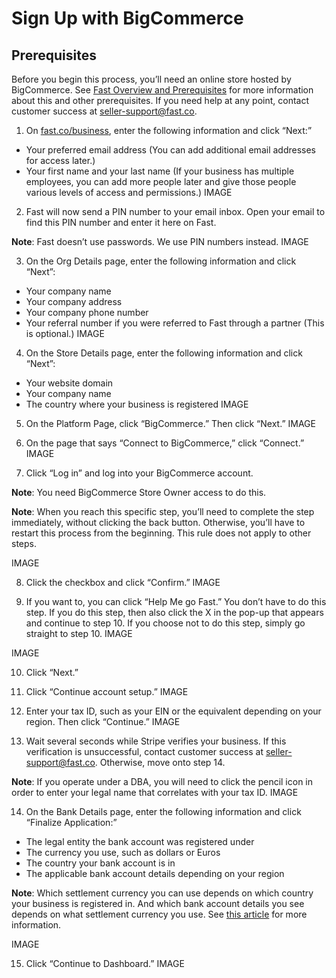 # Sign Up with BigCommerce
## Prerequisites
Before you begin this process, you’ll need an online store hosted by BigCommerce. See [Fast Overview and Prerequisites](https://docs.google.com/document/d/1E4BGaI4w9Iy8Otb18QfFiTrHvjvdn08_4K5RU7vjKgQ/edit#heading=h.623o5uhwmywu) for more information about this and other prerequisites. If you need help at any point, contact customer success at seller-support@fast.co.
1. On [fast.co/business](https://www.fast.co/business), enter the following information and click “Next:”
- Your preferred email address (You can add additional email addresses for access later.)
- Your first name and your last name (If your business has multiple employees, you can add more people later and give those people various levels of access and permissions.)
IMAGE

2. Fast will now send a PIN number to your email inbox. Open your email to find this PIN number and enter it here on Fast.


**Note**: Fast doesn’t use passwords. We use PIN numbers instead.
IMAGE

3. On the Org Details page, enter the following information and  click “Next”:
- Your company name
- Your company address
- Your company phone number
- Your referral number if you were referred to Fast through a partner (This is optional.)
IMAGE

4. On the Store Details page, enter the following information and  click “Next”:
- Your website domain
- Your company name
- The country where your business is registered
IMAGE

5. On the Platform Page, click “BigCommerce.” Then click “Next.”
IMAGE

6. On the page that says “Connect to BigCommerce,” click “Connect.”
IMAGE

7. Click “Log in” and log into your BigCommerce account.

**Note**: You need BigCommerce Store Owner access to do this.

**Note**: When you reach this specific step, you’ll need to complete the step immediately, without clicking the back button. Otherwise, you’ll have to restart this process from the beginning. This rule does not apply to other steps.

IMAGE

8. Click the checkbox and click “Confirm.”
IMAGE

9. If you want to, you can click “Help Me go Fast.” You don’t have to do this step. If you do this step, then also click the X in the pop-up that appears and continue to step 10. If you choose not to do this step, simply go straight to step 10.
IMAGE

IMAGE

10. Click “Next.”
11. Click “Continue account setup.”
IMAGE

12. Enter your tax ID, such as your EIN or the equivalent depending on your region. Then click “Continue.”
IMAGE

13. Wait several seconds while Stripe verifies your business. If this verification is unsuccessful, contact customer success at seller-support@fast.co. Otherwise, move onto step 14.

**Note**: If you operate under a DBA, you will need to click the pencil icon in order to enter your legal name that correlates with your tax ID.
IMAGE

14. On the Bank Details page, enter the following information and click “Finalize Application:”
- The legal entity the bank account was registered under
- The currency you use, such as dollars or Euros
- The country your bank account is in
- The applicable bank account details depending on your region

**Note**: Which settlement currency you can use depends on which country your business is registered in. And which bank account details you see depends on what settlement currency you use. See [this article](https://www.google.com/url?q=https://stripe.com/docs/connect/bank-debit-card-payouts%23supported-settlement&sa=D&source=editors&ust=1631049462402000&usg=AOvVaw2ooUUAnHqR6wCv3WeUIY0_) for more information.

IMAGE

15. Click “Continue to Dashboard.”
IMAGE
